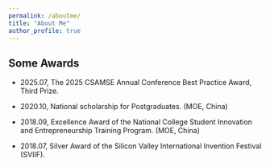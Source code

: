 ```yaml
---
permalink: /aboutme/
title: "About Me"
author_profile: true
---
```


Some Awards
-----

* 2025.07, The 2025 CSAMSE Annual Conference Best Practice Award, Third Prize.

* 2020.10, National scholarship for Postgraduates. (MOE, China)

* 2018.09, Excellence Award of the National College Student Innovation and Entrepreneurship Training Program. (MOE, China)

* 2018.07, Silver Award of the Silicon Valley International Invention Festival (SVIIF).
